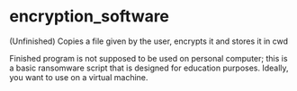 # encryption_software
(Unfinished) Copies a file given by the user, encrypts it and stores it in cwd

Finished program is not supposed to be used on personal computer; this is a basic ransomware script that is designed for education purposes. Ideally, you want to use
on a virtual machine.
